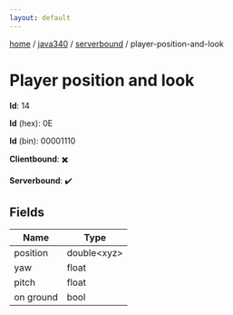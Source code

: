 ```yaml
---
layout: default
---
```


[home](/)  /  [java340](/protocol/java340)  /  [serverbound](/protocol/java340/serverbound)  /  player-position-and-look

# Player position and look

**Id**: 14

**Id** (hex): 0E

**Id** (bin): 00001110

**Clientbound**: ✖️

**Serverbound**: ✔️

## Fields

Name | Type
---|---
position | double&lt;xyz&gt;
yaw | float
pitch | float
on ground | bool

